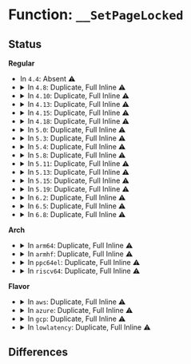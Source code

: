 # Function: <code>__SetPageLocked</code>

## Status
<b>Regular</b>
<ul>
<li>
In <code>4.4</code>: Absent ⚠️
</li>
<li>
<details>
<summary>In <code>4.8</code>: Duplicate, Full Inline ⚠️</summary>

**Collision:** Static Duplication

**Inline:** Full

**Transformation:** False

**Instances:**

```
In mm/filemap.c (ffffffff811a0fdf)
Location: include/linux/page-flags.h:255
Inline: True
Inline callers:
  - mm/filemap.c:add_to_page_cache_lru
```
```
In mm/shmem.c (ffffffff811bf3cc)
Location: include/linux/page-flags.h:255
Inline: True
Inline callers:
  - mm/shmem.c:shmem_alloc_and_acct_page
```
```
In mm/swap_state.c (ffffffff811f08d4)
Location: include/linux/page-flags.h:255
Inline: True
Inline callers:
  - mm/swap_state.c:__read_swap_cache_async
```
```
In mm/hugetlb.c (ffffffff811fb3c6)
Location: include/linux/page-flags.h:255
Inline: True
Inline callers:
  - mm/hugetlb.c:huge_add_to_page_cache
```
```
In mm/ksm.c (ffffffff81205e44)
Location: include/linux/page-flags.h:255
Inline: True
Inline callers:
  - mm/ksm.c:ksm_might_need_to_copy
```
```
In mm/migrate.c (ffffffff81213080)
Location: include/linux/page-flags.h:255
Inline: True
Inline callers:
  - mm/migrate.c:migrate_misplaced_transhuge_page
```
```
In mm/khugepaged.c (ffffffff8121ac02)
Location: include/linux/page-flags.h:255
Inline: True
Inline callers:
  - mm/khugepaged.c:collapse_shmem
```
```
In fs/pipe.c (ffffffff8123ba11)
Location: include/linux/page-flags.h:255
Inline: True
Inline callers:
  - fs/pipe.c:anon_pipe_buf_steal
```
</details>
</li>
<li>
<details>
<summary>In <code>4.10</code>: Duplicate, Full Inline ⚠️</summary>

**Collision:** Static Duplication

**Inline:** Full

**Transformation:** False

**Instances:**

```
In mm/filemap.c (ffffffff811b0bdf)
Location: include/linux/page-flags.h:264
Inline: True
Inline callers:
  - mm/filemap.c:add_to_page_cache_lru
```
```
In mm/shmem.c (ffffffff811d093e)
Location: include/linux/page-flags.h:264
Inline: True
Inline callers:
  - mm/shmem.c:shmem_replace_page
  - mm/shmem.c:shmem_alloc_and_acct_page
```
```
In mm/swap_state.c (ffffffff812012d6)
Location: include/linux/page-flags.h:264
Inline: True
Inline callers:
  - mm/swap_state.c:__read_swap_cache_async
```
```
In mm/hugetlb.c (ffffffff8120bec6)
Location: include/linux/page-flags.h:264
Inline: True
Inline callers:
  - mm/hugetlb.c:huge_add_to_page_cache
```
```
In mm/ksm.c (ffffffff81217e56)
Location: include/linux/page-flags.h:264
Inline: True
Inline callers:
  - mm/ksm.c:ksm_might_need_to_copy
```
```
In mm/migrate.c (ffffffff812253f0)
Location: include/linux/page-flags.h:264
Inline: True
Inline callers:
  - mm/migrate.c:migrate_misplaced_transhuge_page
```
```
In mm/khugepaged.c (ffffffff8122c3f8)
Location: include/linux/page-flags.h:264
Inline: True
Inline callers:
  - mm/khugepaged.c:collapse_shmem
```
```
In fs/pipe.c (ffffffff8124e7b1)
Location: include/linux/page-flags.h:264
Inline: True
Inline callers:
  - fs/pipe.c:anon_pipe_buf_steal
```
</details>
</li>
<li>
<details>
<summary>In <code>4.13</code>: Duplicate, Full Inline ⚠️</summary>

**Collision:** Static Duplication

**Inline:** Full

**Transformation:** False

**Instances:**

```
In mm/filemap.c (ffffffff811b810f)
Location: include/linux/page-flags.h:264
Inline: True
Inline callers:
  - mm/filemap.c:add_to_page_cache_lru
```
```
In mm/shmem.c (ffffffff811dcc0b)
Location: include/linux/page-flags.h:264
Inline: True
Inline callers:
  - mm/shmem.c:shmem_mcopy_atomic_pte
  - mm/shmem.c:shmem_replace_page
  - mm/shmem.c:shmem_alloc_and_acct_page
```
```
In mm/swap_state.c (ffffffff8120c181)
Location: include/linux/page-flags.h:264
Inline: True
Inline callers:
  - mm/swap_state.c:__read_swap_cache_async
```
```
In mm/hugetlb.c (ffffffff81217576)
Location: include/linux/page-flags.h:264
Inline: True
Inline callers:
  - mm/hugetlb.c:huge_add_to_page_cache
```
```
In mm/ksm.c (ffffffff81223a35)
Location: include/linux/page-flags.h:264
Inline: True
Inline callers:
  - mm/ksm.c:ksm_might_need_to_copy
```
```
In mm/migrate.c (ffffffff81230ab5)
Location: include/linux/page-flags.h:264
Inline: True
Inline callers:
  - mm/migrate.c:migrate_misplaced_transhuge_page
```
```
In mm/khugepaged.c (ffffffff81238c97)
Location: include/linux/page-flags.h:264
Inline: True
Inline callers:
  - mm/khugepaged.c:collapse_shmem
```
```
In fs/pipe.c (ffffffff8125a711)
Location: include/linux/page-flags.h:264
Inline: True
Inline callers:
  - fs/pipe.c:anon_pipe_buf_steal
```
</details>
</li>
<li>
<details>
<summary>In <code>4.15</code>: Duplicate, Full Inline ⚠️</summary>

**Collision:** Static Duplication

**Inline:** Full

**Transformation:** False

**Instances:**

```
In mm/filemap.c (ffffffff811cc7ff)
Location: include/linux/page-flags.h:265
Inline: True
Inline callers:
  - mm/filemap.c:add_to_page_cache_lru
```
```
In mm/shmem.c (ffffffff811eeafd)
Location: include/linux/page-flags.h:265
Inline: True
Inline callers:
  - mm/shmem.c:shmem_mfill_atomic_pte
  - mm/shmem.c:shmem_replace_page
  - mm/shmem.c:shmem_alloc_and_acct_page
```
```
In mm/memory.c (ffffffff8120ca4b)
Location: include/linux/page-flags.h:265
Inline: True
Inline callers:
  - mm/memory.c:do_swap_page
```
```
In mm/swap_state.c (ffffffff81225845)
Location: include/linux/page-flags.h:265
Inline: True
Inline callers:
  - mm/swap_state.c:__read_swap_cache_async
```
```
In mm/hugetlb.c (ffffffff81232226)
Location: include/linux/page-flags.h:265
Inline: True
Inline callers:
  - mm/hugetlb.c:huge_add_to_page_cache
```
```
In mm/ksm.c (ffffffff8123f075)
Location: include/linux/page-flags.h:265
Inline: True
Inline callers:
  - mm/ksm.c:ksm_might_need_to_copy
```
```
In mm/migrate.c (ffffffff8124e831)
Location: include/linux/page-flags.h:265
Inline: True
Inline callers:
  - mm/migrate.c:migrate_misplaced_transhuge_page
```
```
In mm/khugepaged.c (ffffffff81257397)
Location: include/linux/page-flags.h:265
Inline: True
Inline callers:
  - mm/khugepaged.c:collapse_shmem
```
```
In fs/pipe.c (ffffffff8127ca71)
Location: include/linux/page-flags.h:265
Inline: True
Inline callers:
  - fs/pipe.c:anon_pipe_buf_steal
```
</details>
</li>
<li>
<details>
<summary>In <code>4.18</code>: Duplicate, Full Inline ⚠️</summary>

**Collision:** Static Duplication

**Inline:** Full

**Transformation:** False

**Instances:**

```
In mm/filemap.c (ffffffff811ed5df)
Location: include/linux/page-flags.h:272
Inline: True
Inline callers:
  - mm/filemap.c:add_to_page_cache_lru
```
```
In mm/shmem.c (ffffffff8120f625)
Location: include/linux/page-flags.h:272
Inline: True
Inline callers:
  - mm/shmem.c:shmem_mfill_atomic_pte
  - mm/shmem.c:shmem_replace_page
  - mm/shmem.c:shmem_alloc_and_acct_page
```
```
In mm/memory.c (ffffffff8122d9a2)
Location: include/linux/page-flags.h:272
Inline: True
Inline callers:
  - mm/memory.c:do_swap_page
```
```
In mm/swap_state.c (ffffffff81247de5)
Location: include/linux/page-flags.h:272
Inline: True
Inline callers:
  - mm/swap_state.c:__read_swap_cache_async
```
```
In mm/hugetlb.c (ffffffff8125528a)
Location: include/linux/page-flags.h:272
Inline: True
Inline callers:
  - mm/hugetlb.c:huge_add_to_page_cache
```
```
In mm/ksm.c (ffffffff81262822)
Location: include/linux/page-flags.h:272
Inline: True
Inline callers:
  - mm/ksm.c:ksm_might_need_to_copy
```
```
In mm/migrate.c (ffffffff8127263a)
Location: include/linux/page-flags.h:272
Inline: True
Inline callers:
  - mm/migrate.c:migrate_misplaced_transhuge_page
```
```
In mm/khugepaged.c (ffffffff8127b2cc)
Location: include/linux/page-flags.h:272
Inline: True
Inline callers:
  - mm/khugepaged.c:collapse_shmem
```
```
In fs/pipe.c (ffffffff812a39c1)
Location: include/linux/page-flags.h:272
Inline: True
Inline callers:
  - fs/pipe.c:anon_pipe_buf_steal
```
</details>
</li>
<li>
<details>
<summary>In <code>5.0</code>: Duplicate, Full Inline ⚠️</summary>

**Collision:** Static Duplication

**Inline:** Full

**Transformation:** False

**Instances:**

```
In mm/filemap.c (ffffffff811febaf)
Location: include/linux/page-flags.h:281
Inline: True
Inline callers:
  - mm/filemap.c:add_to_page_cache_lru
```
```
In mm/shmem.c (ffffffff81222550)
Location: include/linux/page-flags.h:281
Inline: True
Inline callers:
  - mm/shmem.c:shmem_mfill_atomic_pte
  - mm/shmem.c:shmem_replace_page
  - mm/shmem.c:shmem_alloc_and_acct_page
```
```
In mm/memory.c (ffffffff81240f8e)
Location: include/linux/page-flags.h:281
Inline: True
Inline callers:
  - mm/memory.c:do_swap_page
```
```
In mm/swap_state.c (ffffffff8125c3a6)
Location: include/linux/page-flags.h:281
Inline: True
Inline callers:
  - mm/swap_state.c:__read_swap_cache_async
```
```
In mm/hugetlb.c (ffffffff8126966a)
Location: include/linux/page-flags.h:281
Inline: True
Inline callers:
  - mm/hugetlb.c:huge_add_to_page_cache
```
```
In mm/ksm.c (ffffffff812770a2)
Location: include/linux/page-flags.h:281
Inline: True
Inline callers:
  - mm/ksm.c:ksm_might_need_to_copy
```
```
In mm/migrate.c (ffffffff81286c33)
Location: include/linux/page-flags.h:281
Inline: True
Inline callers:
  - mm/migrate.c:migrate_misplaced_transhuge_page
```
```
In mm/khugepaged.c (ffffffff8128f926)
Location: include/linux/page-flags.h:281
Inline: True
Inline callers:
  - mm/khugepaged.c:collapse_shmem
```
```
In fs/pipe.c (ffffffff812b8a31)
Location: include/linux/page-flags.h:281
Inline: True
Inline callers:
  - fs/pipe.c:anon_pipe_buf_steal
```
</details>
</li>
<li>
<details>
<summary>In <code>5.3</code>: Duplicate, Full Inline ⚠️</summary>

**Collision:** Static Duplication

**Inline:** Full

**Transformation:** False

**Instances:**

```
In mm/filemap.c (ffffffff81215eae)
Location: include/linux/page-flags.h:312
Inline: True
Inline callers:
  - mm/filemap.c:add_to_page_cache_lru
```
```
In mm/shmem.c (ffffffff81231b51)
Location: include/linux/page-flags.h:312
Inline: True
Inline callers:
  - mm/shmem.c:shmem_mfill_atomic_pte
  - mm/shmem.c:shmem_swapin_page
  - mm/shmem.c:shmem_alloc_and_acct_page
```
```
In mm/memory.c (ffffffff81253313)
Location: include/linux/page-flags.h:312
Inline: True
Inline callers:
  - mm/memory.c:do_swap_page
```
```
In mm/swap_state.c (ffffffff8127758e)
Location: include/linux/page-flags.h:312
Inline: True
Inline callers:
  - mm/swap_state.c:__read_swap_cache_async
```
```
In mm/hugetlb.c (ffffffff812847e9)
Location: include/linux/page-flags.h:312
Inline: True
Inline callers:
  - mm/hugetlb.c:huge_add_to_page_cache
```
```
In mm/ksm.c (ffffffff81292900)
Location: include/linux/page-flags.h:312
Inline: True
Inline callers:
  - mm/ksm.c:ksm_might_need_to_copy
```
```
In mm/migrate.c (ffffffff812a11d3)
Location: include/linux/page-flags.h:312
Inline: True
Inline callers:
  - mm/migrate.c:migrate_misplaced_transhuge_page
```
```
In mm/khugepaged.c (ffffffff812aa9cd)
Location: include/linux/page-flags.h:312
Inline: True
Inline callers:
  - mm/khugepaged.c:collapse_shmem
```
```
In fs/pipe.c (ffffffff812d5771)
Location: include/linux/page-flags.h:312
Inline: True
Inline callers:
  - fs/pipe.c:anon_pipe_buf_steal
```
</details>
</li>
<li>
<details>
<summary>In <code>5.4</code>: Duplicate, Full Inline ⚠️</summary>

**Collision:** Static Duplication

**Inline:** Full

**Transformation:** False

**Instances:**

```
In mm/filemap.c (ffffffff812237ae)
Location: include/linux/page-flags.h:312
Inline: True
Inline callers:
  - mm/filemap.c:add_to_page_cache_lru
```
```
In mm/shmem.c (ffffffff8123fc11)
Location: include/linux/page-flags.h:312
Inline: True
Inline callers:
  - mm/shmem.c:shmem_mfill_atomic_pte
  - mm/shmem.c:shmem_swapin_page
  - mm/shmem.c:shmem_alloc_and_acct_page
```
```
In mm/memory.c (ffffffff81261876)
Location: include/linux/page-flags.h:312
Inline: True
Inline callers:
  - mm/memory.c:do_swap_page
```
```
In mm/swap_state.c (ffffffff8128706e)
Location: include/linux/page-flags.h:312
Inline: True
Inline callers:
  - mm/swap_state.c:__read_swap_cache_async
```
```
In mm/hugetlb.c (ffffffff81294389)
Location: include/linux/page-flags.h:312
Inline: True
Inline callers:
  - mm/hugetlb.c:huge_add_to_page_cache
```
```
In mm/ksm.c (ffffffff812a2683)
Location: include/linux/page-flags.h:312
Inline: True
Inline callers:
  - mm/ksm.c:ksm_might_need_to_copy
```
```
In mm/migrate.c (ffffffff812b25e3)
Location: include/linux/page-flags.h:312
Inline: True
Inline callers:
  - mm/migrate.c:migrate_misplaced_transhuge_page
```
```
In mm/khugepaged.c (ffffffff812bbf6e)
Location: include/linux/page-flags.h:312
Inline: True
Inline callers:
  - mm/khugepaged.c:collapse_file
```
```
In fs/pipe.c (ffffffff812e72e1)
Location: include/linux/page-flags.h:312
Inline: True
Inline callers:
  - fs/pipe.c:anon_pipe_buf_steal
```
</details>
</li>
<li>
<details>
<summary>In <code>5.8</code>: Duplicate, Full Inline ⚠️</summary>

**Collision:** Static Duplication

**Inline:** Full

**Transformation:** False

**Instances:**

```
In mm/filemap.c (ffffffff81250e7e)
Location: include/linux/page-flags.h:320
Inline: True
Inline callers:
  - mm/filemap.c:add_to_page_cache_lru
```
```
In mm/shmem.c (ffffffff8126e47d)
Location: include/linux/page-flags.h:320
Inline: True
Inline callers:
  - mm/shmem.c:shmem_mfill_atomic_pte
  - mm/shmem.c:shmem_replace_page
  - mm/shmem.c:shmem_alloc_and_acct_page
```
```
In mm/memory.c (ffffffff81291ab5)
Location: include/linux/page-flags.h:320
Inline: True
Inline callers:
  - mm/memory.c:do_swap_page
```
```
In mm/swap_state.c (ffffffff812b9681)
Location: include/linux/page-flags.h:320
Inline: True
Inline callers:
  - mm/swap_state.c:__read_swap_cache_async
```
```
In mm/hugetlb.c (ffffffff812c7779)
Location: include/linux/page-flags.h:320
Inline: True
Inline callers:
  - mm/hugetlb.c:huge_add_to_page_cache
```
```
In mm/ksm.c (ffffffff812d6da0)
Location: include/linux/page-flags.h:320
Inline: True
Inline callers:
  - mm/ksm.c:ksm_might_need_to_copy
```
```
In mm/migrate.c (ffffffff812e7b83)
Location: include/linux/page-flags.h:320
Inline: True
Inline callers:
  - mm/migrate.c:migrate_misplaced_transhuge_page
```
```
In mm/khugepaged.c (ffffffff812f1494)
Location: include/linux/page-flags.h:320
Inline: True
Inline callers:
  - mm/khugepaged.c:collapse_file
```
```
In fs/pipe.c (ffffffff8131ec51)
Location: include/linux/page-flags.h:320
Inline: True
Inline callers:
  - fs/pipe.c:anon_pipe_buf_try_steal
```
</details>
</li>
<li>
<details>
<summary>In <code>5.11</code>: Duplicate, Full Inline ⚠️</summary>

**Collision:** Static Duplication

**Inline:** Full

**Transformation:** False

**Instances:**

```
In mm/filemap.c (ffffffff8125b1be)
Location: include/linux/page-flags.h:328
Inline: True
Inline callers:
  - mm/filemap.c:add_to_page_cache_lru
```
```
In mm/shmem.c (ffffffff81278e7f)
Location: include/linux/page-flags.h:328
Inline: True
Inline callers:
  - mm/shmem.c:shmem_mfill_atomic_pte
  - mm/shmem.c:shmem_replace_page
  - mm/shmem.c:shmem_alloc_and_acct_page
```
```
In mm/memory.c (ffffffff8129c3b6)
Location: include/linux/page-flags.h:328
Inline: True
Inline callers:
  - mm/memory.c:do_swap_page
```
```
In mm/swap_state.c (ffffffff812c5115)
Location: include/linux/page-flags.h:328
Inline: True
Inline callers:
  - mm/swap_state.c:__read_swap_cache_async
```
```
In mm/hugetlb.c (ffffffff812d32e9)
Location: include/linux/page-flags.h:328
Inline: True
Inline callers:
  - mm/hugetlb.c:huge_add_to_page_cache
```
```
In mm/ksm.c (ffffffff812e2930)
Location: include/linux/page-flags.h:328
Inline: True
Inline callers:
  - mm/ksm.c:ksm_might_need_to_copy
```
```
In mm/migrate.c (ffffffff812f2f73)
Location: include/linux/page-flags.h:328
Inline: True
Inline callers:
  - mm/migrate.c:migrate_misplaced_transhuge_page
```
```
In mm/khugepaged.c (ffffffff812fd9e9)
Location: include/linux/page-flags.h:328
Inline: True
Inline callers:
  - mm/khugepaged.c:collapse_file
```
```
In fs/pipe.c (ffffffff8132a17b)
Location: include/linux/page-flags.h:328
Inline: True
Inline callers:
  - fs/pipe.c:anon_pipe_buf_try_steal
```
</details>
</li>
<li>
<details>
<summary>In <code>5.13</code>: Duplicate, Full Inline ⚠️</summary>

**Collision:** Static Duplication

**Inline:** Full

**Transformation:** False

**Instances:**

```
In mm/filemap.c (ffffffff8125ee4e)
Location: include/linux/page-flags.h:328
Inline: True
Inline callers:
  - mm/filemap.c:add_to_page_cache_lru
```
```
In mm/shmem.c (ffffffff8127de2f)
Location: include/linux/page-flags.h:328
Inline: True
Inline callers:
  - mm/shmem.c:shmem_mfill_atomic_pte
  - mm/shmem.c:shmem_replace_page
  - mm/shmem.c:shmem_alloc_and_acct_page
```
```
In mm/memory.c (ffffffff812a1687)
Location: include/linux/page-flags.h:328
Inline: True
Inline callers:
  - mm/memory.c:do_swap_page
```
```
In mm/swap_state.c (ffffffff812cbdca)
Location: include/linux/page-flags.h:328
Inline: True
Inline callers:
  - mm/swap_state.c:__read_swap_cache_async
```
```
In mm/hugetlb.c (ffffffff812da029)
Location: include/linux/page-flags.h:328
Inline: True
Inline callers:
  - mm/hugetlb.c:huge_add_to_page_cache
```
```
In mm/ksm.c (ffffffff812ea0c0)
Location: include/linux/page-flags.h:328
Inline: True
Inline callers:
  - mm/ksm.c:ksm_might_need_to_copy
```
```
In mm/migrate.c (ffffffff812f92f3)
Location: include/linux/page-flags.h:328
Inline: True
Inline callers:
  - mm/migrate.c:migrate_misplaced_transhuge_page
```
```
In mm/khugepaged.c (ffffffff8130476b)
Location: include/linux/page-flags.h:328
Inline: True
Inline callers:
  - mm/khugepaged.c:collapse_file
```
```
In fs/pipe.c (ffffffff8133012b)
Location: include/linux/page-flags.h:328
Inline: True
Inline callers:
  - fs/pipe.c:anon_pipe_buf_try_steal
```
</details>
</li>
<li>
<details>
<summary>In <code>5.15</code>: Duplicate, Full Inline ⚠️</summary>

**Collision:** Static Duplication

**Inline:** Full

**Transformation:** False

**Instances:**

```
In mm/filemap.c (ffffffff8129c25e)
Location: include/linux/page-flags.h:342
Inline: True
Inline callers:
  - mm/filemap.c:add_to_page_cache_lru
```
```
In mm/shmem.c (ffffffff812bfea9)
Location: include/linux/page-flags.h:342
Inline: True
Inline callers:
  - mm/shmem.c:shmem_mfill_atomic_pte
  - mm/shmem.c:shmem_replace_page
  - mm/shmem.c:shmem_alloc_and_acct_page
```
```
In mm/memory.c (ffffffff812e25a9)
Location: include/linux/page-flags.h:342
Inline: True
Inline callers:
  - mm/memory.c:do_swap_page
```
```
In mm/swap_state.c (ffffffff81310f80)
Location: include/linux/page-flags.h:342
Inline: True
Inline callers:
  - mm/swap_state.c:__read_swap_cache_async
```
```
In mm/hugetlb.c (ffffffff81320ddd)
Location: include/linux/page-flags.h:342
Inline: True
Inline callers:
  - mm/hugetlb.c:huge_add_to_page_cache
```
```
In mm/ksm.c (ffffffff81331fe2)
Location: include/linux/page-flags.h:342
Inline: True
Inline callers:
  - mm/ksm.c:ksm_might_need_to_copy
```
```
In mm/khugepaged.c (ffffffff8134e4a0)
Location: include/linux/page-flags.h:342
Inline: True
Inline callers:
  - mm/khugepaged.c:collapse_file
```
```
In fs/pipe.c (ffffffff8137d8e8)
Location: include/linux/page-flags.h:342
Inline: True
Inline callers:
  - fs/pipe.c:anon_pipe_buf_try_steal
```
</details>
</li>
<li>
<details>
<summary>In <code>5.19</code>: Duplicate, Full Inline ⚠️</summary>

**Collision:** Static Duplication

**Inline:** Full

**Transformation:** False

**Instances:**

```
In mm/shmem.c (ffffffff8131c783)
Location: include/linux/page-flags.h:492
Inline: True
Inline callers:
  - mm/shmem.c:shmem_mfill_atomic_pte
  - mm/shmem.c:shmem_replace_page
```
```
In mm/memory.c (ffffffff81344281)
Location: include/linux/page-flags.h:492
Inline: True
Inline callers:
  - mm/memory.c:do_swap_page
```
```
In mm/swap_state.c (ffffffff8137bde2)
Location: include/linux/page-flags.h:492
Inline: True
Inline callers:
  - mm/swap_state.c:__read_swap_cache_async
```
```
In mm/hugetlb.c (ffffffff8138daf9)
Location: include/linux/page-flags.h:492
Inline: True
Inline callers:
  - mm/hugetlb.c:huge_add_to_page_cache
```
```
In mm/ksm.c (ffffffff813a3344)
Location: include/linux/page-flags.h:492
Inline: True
Inline callers:
  - mm/ksm.c:ksm_might_need_to_copy
```
```
In mm/khugepaged.c (ffffffff813c4bb0)
Location: include/linux/page-flags.h:492
Inline: True
Inline callers:
  - mm/khugepaged.c:collapse_file
```
```
In fs/pipe.c (ffffffff813fe60b)
Location: include/linux/page-flags.h:492
Inline: True
Inline callers:
  - fs/pipe.c:anon_pipe_buf_try_steal
```
</details>
</li>
<li>
<details>
<summary>In <code>6.2</code>: Duplicate, Full Inline ⚠️</summary>

**Collision:** Static Duplication

**Inline:** Full

**Transformation:** False

**Instances:**

```
In mm/ksm.c (ffffffff81422fe1)
Location: include/linux/page-flags.h:471
Inline: True
Inline callers:
  - mm/ksm.c:ksm_might_need_to_copy
```
```
In mm/khugepaged.c (ffffffff8144940a)
Location: include/linux/page-flags.h:471
Inline: True
Inline callers:
  - mm/khugepaged.c:collapse_file
```
```
In fs/pipe.c (ffffffff814882ab)
Location: include/linux/page-flags.h:471
Inline: True
Inline callers:
  - fs/pipe.c:anon_pipe_buf_try_steal
```
</details>
</li>
<li>
<details>
<summary>In <code>6.5</code>: Duplicate, Full Inline ⚠️</summary>

**Collision:** Static Duplication

**Inline:** Full

**Transformation:** False

**Instances:**

```
In mm/ksm.c (ffffffff81458037)
Location: include/linux/page-flags.h:465
Inline: True
Inline callers:
  - mm/ksm.c:ksm_might_need_to_copy
```
```
In mm/khugepaged.c (ffffffff8147f5ed)
Location: include/linux/page-flags.h:465
Inline: True
Inline callers:
  - mm/khugepaged.c:collapse_file
```
```
In fs/pipe.c (ffffffff814bd1b3)
Location: include/linux/page-flags.h:465
Inline: True
Inline callers:
  - fs/pipe.c:anon_pipe_buf_try_steal
```
</details>
</li>
<li>
<details>
<summary>In <code>6.8</code>: Duplicate, Full Inline ⚠️</summary>

**Collision:** Static Duplication

**Inline:** Full

**Transformation:** False

**Instances:**

```
In mm/khugepaged.c (ffffffff814ad619)
Location: include/linux/page-flags.h:467
Inline: True
Inline callers:
  - mm/khugepaged.c:collapse_file
```
```
In fs/pipe.c (ffffffff814ef650)
Location: include/linux/page-flags.h:467
Inline: True
Inline callers:
  - fs/pipe.c:anon_pipe_buf_try_steal
```
</details>
</li>
</ul>
<b>Arch</b>
<ul>
<li>
<details>
<summary>In <code>arm64</code>: Duplicate, Full Inline ⚠️</summary>

**Collision:** Static Duplication

**Inline:** Full

**Transformation:** False

**Instances:**

```
In mm/filemap.c (ffff8000102b1180)
Location: include/linux/page-flags.h:312
Inline: True
Inline callers:
  - mm/filemap.c:add_to_page_cache_lru
```
```
In mm/shmem.c (ffff8000102d2f54)
Location: include/linux/page-flags.h:312
Inline: True
Inline callers:
  - mm/shmem.c:shmem_mfill_atomic_pte
  - mm/shmem.c:shmem_swapin_page
  - mm/shmem.c:shmem_alloc_and_acct_page
```
```
In mm/memory.c (ffff8000102f8ad8)
Location: include/linux/page-flags.h:312
Inline: True
Inline callers:
  - mm/memory.c:do_swap_page
```
```
In mm/swap_state.c (ffff800010321b50)
Location: include/linux/page-flags.h:312
Inline: True
Inline callers:
  - mm/swap_state.c:__read_swap_cache_async
```
```
In mm/hugetlb.c (ffff800010332bf8)
Location: include/linux/page-flags.h:312
Inline: True
Inline callers:
  - mm/hugetlb.c:huge_add_to_page_cache
```
```
In mm/ksm.c (ffff800010342088)
Location: include/linux/page-flags.h:312
Inline: True
Inline callers:
  - mm/ksm.c:ksm_might_need_to_copy
```
```
In mm/migrate.c (ffff800010352e30)
Location: include/linux/page-flags.h:312
Inline: True
Inline callers:
  - mm/migrate.c:migrate_misplaced_transhuge_page
```
```
In mm/khugepaged.c (ffff80001035d278)
Location: include/linux/page-flags.h:312
Inline: True
Inline callers:
  - mm/khugepaged.c:collapse_file
```
```
In fs/pipe.c (ffff80001038fb94)
Location: include/linux/page-flags.h:312
Inline: True
Inline callers:
  - fs/pipe.c:anon_pipe_buf_steal
```
</details>
</li>
<li>
<details>
<summary>In <code>armhf</code>: Duplicate, Full Inline ⚠️</summary>

**Collision:** Static Duplication

**Inline:** Full

**Transformation:** False

**Instances:**

```
In mm/filemap.c (c04dda70)
Location: include/linux/page-flags.h:312
Inline: True
Inline callers:
  - mm/filemap.c:add_to_page_cache_lru
```
```
In mm/shmem.c (c04fae90)
Location: include/linux/page-flags.h:312
Inline: True
Inline callers:
  - mm/shmem.c:shmem_mfill_atomic_pte
  - mm/shmem.c:shmem_getpage_gfp
  - mm/shmem.c:shmem_swapin_page
```
```
In mm/memory.c (c051af08)
Location: include/linux/page-flags.h:312
Inline: True
Inline callers:
  - mm/memory.c:do_swap_page
```
```
In mm/swap_state.c (c053a288)
Location: include/linux/page-flags.h:312
Inline: True
Inline callers:
  - mm/swap_state.c:__read_swap_cache_async
```
```
In mm/ksm.c (c0547df0)
Location: include/linux/page-flags.h:312
Inline: True
Inline callers:
  - mm/ksm.c:ksm_might_need_to_copy
```
```
In fs/pipe.c (c05767fc)
Location: include/linux/page-flags.h:312
Inline: True
Inline callers:
  - fs/pipe.c:anon_pipe_buf_steal
```
</details>
</li>
<li>
<details>
<summary>In <code>ppc64el</code>: Duplicate, Full Inline ⚠️</summary>

**Collision:** Static Duplication

**Inline:** Full

**Transformation:** False

**Instances:**

```
In mm/filemap.c (c000000000366770)
Location: include/linux/page-flags.h:312
Inline: True
Inline callers:
  - mm/filemap.c:add_to_page_cache_lru
```
```
In mm/shmem.c (c000000000391918)
Location: include/linux/page-flags.h:312
Inline: True
Inline callers:
  - mm/shmem.c:shmem_mfill_atomic_pte
  - mm/shmem.c:shmem_swapin_page
  - mm/shmem.c:shmem_alloc_and_acct_page
```
```
In mm/memory.c (c0000000003c2138)
Location: include/linux/page-flags.h:312
Inline: True
Inline callers:
  - mm/memory.c:do_swap_page
```
```
In mm/swap_state.c (c0000000003f7330)
Location: include/linux/page-flags.h:312
Inline: True
Inline callers:
  - mm/swap_state.c:__read_swap_cache_async
```
```
In mm/hugetlb.c (c00000000040d72c)
Location: include/linux/page-flags.h:312
Inline: True
Inline callers:
  - mm/hugetlb.c:huge_add_to_page_cache
```
```
In mm/ksm.c (c00000000041f8ec)
Location: include/linux/page-flags.h:312
Inline: True
Inline callers:
  - mm/ksm.c:ksm_might_need_to_copy
```
```
In mm/migrate.c (c0000000004399b8)
Location: include/linux/page-flags.h:312
Inline: True
Inline callers:
  - mm/migrate.c:migrate_misplaced_transhuge_page
```
```
In mm/khugepaged.c (c0000000004485f0)
Location: include/linux/page-flags.h:312
Inline: True
Inline callers:
  - mm/khugepaged.c:collapse_file
```
```
In fs/pipe.c (c000000000487874)
Location: include/linux/page-flags.h:312
Inline: True
Inline callers:
  - fs/pipe.c:anon_pipe_buf_steal
```
</details>
</li>
<li>
<details>
<summary>In <code>riscv64</code>: Duplicate, Full Inline ⚠️</summary>

**Collision:** Static Duplication

**Inline:** Full

**Transformation:** False

**Instances:**

```
In mm/filemap.c (ffffffe0001d69ba)
Location: include/linux/page-flags.h:312
Inline: True
Inline callers:
  - mm/filemap.c:add_to_page_cache_lru
```
```
In mm/shmem.c (ffffffe0001ee1c4)
Location: include/linux/page-flags.h:312
Inline: True
Inline callers:
  - mm/shmem.c:shmem_mfill_atomic_pte
  - mm/shmem.c:shmem_getpage_gfp
  - mm/shmem.c:shmem_swapin_page
```
```
In mm/memory.c (ffffffe000208bac)
Location: include/linux/page-flags.h:312
Inline: True
Inline callers:
  - mm/memory.c:do_swap_page
```
```
In mm/swap_state.c (ffffffe000222cac)
Location: include/linux/page-flags.h:312
Inline: True
Inline callers:
  - mm/swap_state.c:__read_swap_cache_async
```
```
In mm/hugetlb.c (ffffffe00022f2c8)
Location: include/linux/page-flags.h:312
Inline: True
Inline callers:
  - mm/hugetlb.c:huge_add_to_page_cache
```
```
In mm/ksm.c (ffffffe000236330)
Location: include/linux/page-flags.h:312
Inline: True
Inline callers:
  - mm/ksm.c:ksm_might_need_to_copy
```
```
In fs/pipe.c (ffffffe00025f7be)
Location: include/linux/page-flags.h:312
Inline: True
Inline callers:
  - fs/pipe.c:anon_pipe_buf_steal
```
</details>
</li>
</ul>
<b>Flavor</b>
<ul>
<li>
<details>
<summary>In <code>aws</code>: Duplicate, Full Inline ⚠️</summary>

**Collision:** Static Duplication

**Inline:** Full

**Transformation:** False

**Instances:**

```
In mm/filemap.c (ffffffff8121bdfe)
Location: include/linux/page-flags.h:312
Inline: True
Inline callers:
  - mm/filemap.c:add_to_page_cache_lru
```
```
In mm/shmem.c (ffffffff81238261)
Location: include/linux/page-flags.h:312
Inline: True
Inline callers:
  - mm/shmem.c:shmem_mfill_atomic_pte
  - mm/shmem.c:shmem_swapin_page
  - mm/shmem.c:shmem_alloc_and_acct_page
```
```
In mm/memory.c (ffffffff81259ec6)
Location: include/linux/page-flags.h:312
Inline: True
Inline callers:
  - mm/memory.c:do_swap_page
```
```
In mm/swap_state.c (ffffffff8127f6be)
Location: include/linux/page-flags.h:312
Inline: True
Inline callers:
  - mm/swap_state.c:__read_swap_cache_async
```
```
In mm/hugetlb.c (ffffffff8128c969)
Location: include/linux/page-flags.h:312
Inline: True
Inline callers:
  - mm/hugetlb.c:huge_add_to_page_cache
```
```
In mm/ksm.c (ffffffff8129ac63)
Location: include/linux/page-flags.h:312
Inline: True
Inline callers:
  - mm/ksm.c:ksm_might_need_to_copy
```
```
In mm/migrate.c (ffffffff812aabc3)
Location: include/linux/page-flags.h:312
Inline: True
Inline callers:
  - mm/migrate.c:migrate_misplaced_transhuge_page
```
```
In mm/khugepaged.c (ffffffff812b454e)
Location: include/linux/page-flags.h:312
Inline: True
Inline callers:
  - mm/khugepaged.c:collapse_file
```
```
In fs/pipe.c (ffffffff812df8c1)
Location: include/linux/page-flags.h:312
Inline: True
Inline callers:
  - fs/pipe.c:anon_pipe_buf_steal
```
</details>
</li>
<li>
<details>
<summary>In <code>azure</code>: Duplicate, Full Inline ⚠️</summary>

**Collision:** Static Duplication

**Inline:** Full

**Transformation:** False

**Instances:**

```
In mm/filemap.c (ffffffff8120efee)
Location: include/linux/page-flags.h:312
Inline: True
Inline callers:
  - mm/filemap.c:add_to_page_cache_lru
```
```
In mm/shmem.c (ffffffff8122b29e)
Location: include/linux/page-flags.h:312
Inline: True
Inline callers:
  - mm/shmem.c:shmem_mfill_atomic_pte
  - mm/shmem.c:shmem_swapin_page
  - mm/shmem.c:shmem_alloc_and_acct_page
```
```
In mm/memory.c (ffffffff8124c2c2)
Location: include/linux/page-flags.h:312
Inline: True
Inline callers:
  - mm/memory.c:do_swap_page
```
```
In mm/swap_state.c (ffffffff812714de)
Location: include/linux/page-flags.h:312
Inline: True
Inline callers:
  - mm/swap_state.c:__read_swap_cache_async
```
```
In mm/hugetlb.c (ffffffff8127e789)
Location: include/linux/page-flags.h:312
Inline: True
Inline callers:
  - mm/hugetlb.c:huge_add_to_page_cache
```
```
In mm/ksm.c (ffffffff8128c823)
Location: include/linux/page-flags.h:312
Inline: True
Inline callers:
  - mm/ksm.c:ksm_might_need_to_copy
```
```
In mm/migrate.c (ffffffff8129c520)
Location: include/linux/page-flags.h:312
Inline: True
Inline callers:
  - mm/migrate.c:migrate_misplaced_transhuge_page
```
```
In mm/khugepaged.c (ffffffff812a55ce)
Location: include/linux/page-flags.h:312
Inline: True
Inline callers:
  - mm/khugepaged.c:collapse_file
```
```
In fs/pipe.c (ffffffff812d0501)
Location: include/linux/page-flags.h:312
Inline: True
Inline callers:
  - fs/pipe.c:anon_pipe_buf_steal
```
</details>
</li>
<li>
<details>
<summary>In <code>gcp</code>: Duplicate, Full Inline ⚠️</summary>

**Collision:** Static Duplication

**Inline:** Full

**Transformation:** False

**Instances:**

```
In mm/filemap.c (ffffffff81219b9e)
Location: include/linux/page-flags.h:312
Inline: True
Inline callers:
  - mm/filemap.c:add_to_page_cache_lru
```
```
In mm/shmem.c (ffffffff81236001)
Location: include/linux/page-flags.h:312
Inline: True
Inline callers:
  - mm/shmem.c:shmem_mfill_atomic_pte
  - mm/shmem.c:shmem_swapin_page
  - mm/shmem.c:shmem_alloc_and_acct_page
```
```
In mm/memory.c (ffffffff81257c66)
Location: include/linux/page-flags.h:312
Inline: True
Inline callers:
  - mm/memory.c:do_swap_page
```
```
In mm/swap_state.c (ffffffff8127d45e)
Location: include/linux/page-flags.h:312
Inline: True
Inline callers:
  - mm/swap_state.c:__read_swap_cache_async
```
```
In mm/hugetlb.c (ffffffff8128a779)
Location: include/linux/page-flags.h:312
Inline: True
Inline callers:
  - mm/hugetlb.c:huge_add_to_page_cache
```
```
In mm/ksm.c (ffffffff81298a73)
Location: include/linux/page-flags.h:312
Inline: True
Inline callers:
  - mm/ksm.c:ksm_might_need_to_copy
```
```
In mm/migrate.c (ffffffff812a89d3)
Location: include/linux/page-flags.h:312
Inline: True
Inline callers:
  - mm/migrate.c:migrate_misplaced_transhuge_page
```
```
In mm/khugepaged.c (ffffffff812b235e)
Location: include/linux/page-flags.h:312
Inline: True
Inline callers:
  - mm/khugepaged.c:collapse_file
```
```
In fs/pipe.c (ffffffff812dd6d1)
Location: include/linux/page-flags.h:312
Inline: True
Inline callers:
  - fs/pipe.c:anon_pipe_buf_steal
```
</details>
</li>
<li>
<details>
<summary>In <code>lowlatency</code>: Duplicate, Full Inline ⚠️</summary>

**Collision:** Static Duplication

**Inline:** Full

**Transformation:** False

**Instances:**

```
In mm/filemap.c (ffffffff81228c9e)
Location: include/linux/page-flags.h:312
Inline: True
Inline callers:
  - mm/filemap.c:add_to_page_cache_lru
```
```
In mm/shmem.c (ffffffff812462e1)
Location: include/linux/page-flags.h:312
Inline: True
Inline callers:
  - mm/shmem.c:shmem_mfill_atomic_pte
  - mm/shmem.c:shmem_swapin_page
  - mm/shmem.c:shmem_alloc_and_acct_page
```
```
In mm/memory.c (ffffffff8126764f)
Location: include/linux/page-flags.h:312
Inline: True
Inline callers:
  - mm/memory.c:do_swap_page
```
```
In mm/swap_state.c (ffffffff8128d033)
Location: include/linux/page-flags.h:312
Inline: True
Inline callers:
  - mm/swap_state.c:__read_swap_cache_async
```
```
In mm/hugetlb.c (ffffffff8129a569)
Location: include/linux/page-flags.h:312
Inline: True
Inline callers:
  - mm/hugetlb.c:huge_add_to_page_cache
```
```
In mm/ksm.c (ffffffff812a8852)
Location: include/linux/page-flags.h:312
Inline: True
Inline callers:
  - mm/ksm.c:ksm_might_need_to_copy
```
```
In mm/migrate.c (ffffffff812b8cf3)
Location: include/linux/page-flags.h:312
Inline: True
Inline callers:
  - mm/migrate.c:migrate_misplaced_transhuge_page
```
```
In mm/khugepaged.c (ffffffff812c2765)
Location: include/linux/page-flags.h:312
Inline: True
Inline callers:
  - mm/khugepaged.c:collapse_file
```
```
In fs/pipe.c (ffffffff812ee651)
Location: include/linux/page-flags.h:312
Inline: True
Inline callers:
  - fs/pipe.c:anon_pipe_buf_steal
```
</details>
</li>
</ul>

## Differences
